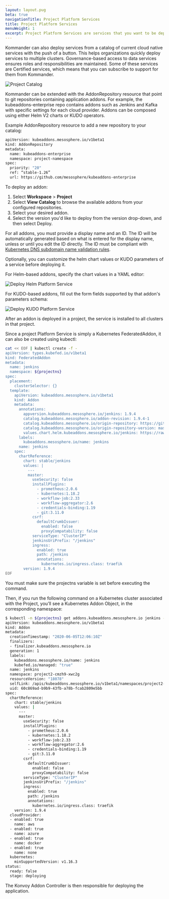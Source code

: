 ```yaml
---
layout: layout.pug
beta: true
navigationTitle: Project Platform Services
title: Project Platform Services
menuWeight: 1
excerpt: Project Platform Services are services that you want to be deployed on all the Kubernetes clusters associated with the Project, in the corresponding namespace.
---
```


Kommander can also deploy services from a catalog of current cloud native services with the push of a button. This helps organizations quickly deploy services to multiple clusters. Governance-based access to data services ensures roles and responsibilities are maintained. Some of these services are Certified services, which means that you can subscribe to support for them from Kommander.

![Project Catalog](/ksphere/kommander/1.2/img/project-catalog.png)

Kommander can be extended with the AddonRepository resource that point to git repositories containing application addons. For example, the kubeaddons-enterprise repo contains addons such as Jenkins and Kafka with specific settings for each cloud provider. Addons can be composed using either Helm V2 charts or KUDO operators.

Example AddonRepository resource to add a new repository to your catalog:

```bash
apiVersion: kubeaddons.mesosphere.io/v1beta1
kind: AddonRepository
metadata:
  name: kubeaddons-enterprise
  namespace: project-namespace
spec:
  priority: "20"
  ref: “stable-1.26”
  url: https://github.com/mesosphere/kubeaddons-enterprise
```

To deploy an addon:

1. Select **Workspace** > **Project**
2. Select **View Catalog** to browse the available addons from your configured repositories.
3. Select your desired addon.
4. Select the version you'd like to deploy from the version drop-down, and then select Deploy.

For all addons, you must provide a display name and an ID. The ID will be automatically generated based on what is entered for the display name, unless or until you edit the ID directly. The ID must be compliant with [Kubernetes DNS subdomain name validation rules](https://kubernetes.io/docs/concepts/overview/working-with-objects/names/#dns-subdomain-names).

Optionally, you can customize the helm chart values or KUDO parameters of a service before deploying it.

For Helm-based addons, specify the chart values in a YAML editor:

![Deploy Helm Platform Service](/ksphere/kommander/1.2/img/project-catalog-deploy-helm.png)

For KUDO-based addons, fill out the form fields supported by that addon's parameters schema:

![Deploy KUDO Platform Service](/ksphere/kommander/1.2/img/project-catalog-deploy-kudo.png)

After an addon is deployed in a project, the service is installed to all clusters in that project.

Since a project Platform Service is simply a Kubernetes FederatedAddon, it can also be created using kubectl:

```bash
cat << EOF | kubectl create -f -
apiVersion: types.kubefed.io/v1beta1
kind: FederatedAddon
metadata:
  name: jenkins
  namespace: ${projectns}
spec:
  placement:
    clusterSelector: {}
  template:
    apiVersion: kubeaddons.mesosphere.io/v1beta1
    kind: Addon
    metadata:
      annotations:
        appversion.kubeaddons.mesosphere.io/jenkins: 1.9.4
        catalog.kubeaddons.mesosphere.io/addon-revision: 1.9.4-1
        catalog.kubeaddons.mesosphere.io/origin-repository: https://github.com/mesosphere/kubeaddons-enterprise
        catalog.kubeaddons.mesosphere.io/origin-repository-version: master
        values.chart.helm.kubeaddons.mesosphere.io/jenkins: https://raw.githubusercontent.com/helm/charts/master/stable/jenkins/values.yaml
      labels:
        kubeaddons.mesosphere.io/name: jenkins
      name: jenkins
    spec:
      chartReference:
        chart: stable/jenkins
        values: |
          ---
          master:
            useSecurity: false
            installPlugins:
              - prometheus:2.0.6
              - kubernetes:1.18.2
              - workflow-job:2.33
              - workflow-aggregator:2.6
              - credentials-binding:1.19
              - git:3.11.0
            csrf:
              defaultCrumbIssuer:
                enabled: false
                proxyCompatability: false
            serviceType: "ClusterIP"
            jenkinsUriPrefix: "/jenkins"
            ingress:
              enabled: true
              path: /jenkins
              annotations:
                kubernetes.io/ingress.class: traefik
        version: 1.9.4
EOF
```

You must make sure the projectns variable is set before executing the command.

Then, if you run the following command on a Kubernetes cluster associated with the Project, you’ll see a Kubernetes Addon Object, in the corresponding namespace:

```bash
$ kubectl -n ${projectns} get addons.kubeaddons.mesosphere.io jenkins -o yaml
apiVersion: kubeaddons.mesosphere.io/v1beta1
kind: Addon
metadata:
  creationTimestamp: "2020-06-05T12:06:10Z"
  finalizers:
  - finalizer.kubeaddons.mesosphere.io
  generation: 1
  labels:
    kubeaddons.mesosphere.io/name: jenkins
    kubefed.io/managed: "true"
  name: jenkins
  namespace: project2-cmzh9-xwc2g
  resourceVersion: "18078"
  selfLink: /apis/kubeaddons.mesosphere.io/v1beta1/namespaces/project2-cmzh9-xwc2g/addons/jenkins
  uid: 60c869ad-b9b9-43fb-a78b-fcab2809e5bb
spec:
  chartReference:
    chart: stable/jenkins
    values: |
      ---
      master:
        useSecurity: false
        installPlugins:
          - prometheus:2.0.6
          - kubernetes:1.18.2
          - workflow-job:2.33
          - workflow-aggregator:2.6
          - credentials-binding:1.19
          - git:3.11.0
        csrf:
          defaultCrumbIssuer:
            enabled: false
            proxyCompatability: false
        serviceType: "ClusterIP"
        jenkinsUriPrefix: "/jenkins"
        ingress:
          enabled: true
          path: /jenkins
          annotations:
            kubernetes.io/ingress.class: traefik
    version: 1.9.4
  cloudProvider:
  - enabled: true
    name: aws
  - enabled: true
    name: azure
  - enabled: true
    name: docker
  - enabled: true
    name: none
  kubernetes:
    minSupportedVersion: v1.16.3
status:
  ready: false
  stage: deploying
```

The Konvoy Addon Controller is then responsible for deploying the application.

